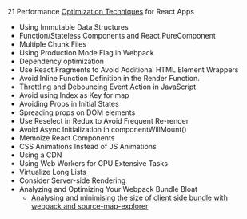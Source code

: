 21 Performance [Optimization Techniques](https://www.codementor.io/blog/react-optimization-5wiwjnf9hj) for React Apps
- Using Immutable Data Structures
- Function/Stateless Components and React.PureComponent
- Multiple Chunk Files
- Using Production Mode Flag in Webpack
- Dependency optimization
- Use React.Fragments to Avoid Additional HTML Element Wrappers
-  Avoid Inline Function Definition in the Render Function.
- Throttling and Debouncing Event Action in JavaScript
- Avoid using Index as Key for map
- Avoiding Props in Initial States
- Spreading props on DOM elements
- Use Reselect in Redux to Avoid Frequent Re-render
- Avoid Async Initialization in componentWillMount()
- Memoize React Components
- CSS Animations Instead of JS Animations
- Using a CDN
- Using Web Workers for CPU Extensive Tasks
- Virtualize Long Lists
- Consider Server-side Rendering
- Analyzing and Optimizing Your Webpack Bundle Bloat
  - [Analysing and minimising the size of client side bundle with webpack and source-map-explorer](https://medium.com/@nimgrg/analysing-and-minimising-the-size-of-client-side-bundle-with-webpack-and-source-map-explorer-41096559beca)